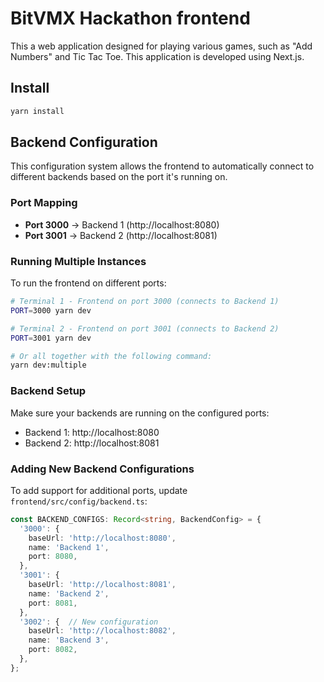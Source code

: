 # BitVMX Hackathon frontend

This a web application designed for playing various games, such as "Add Numbers" and Tic Tac Toe. This application is developed using Next.js.

## Install

```bash
yarn install
```
 
## Backend Configuration

This configuration system allows the frontend to automatically connect to different backends based on the port it's running on.

### Port Mapping

- **Port 3000** → Backend 1 (http://localhost:8080)
- **Port 3001** → Backend 2 (http://localhost:8081)

### Running Multiple Instances

To run the frontend on different ports:

```bash
# Terminal 1 - Frontend on port 3000 (connects to Backend 1)
PORT=3000 yarn dev

# Terminal 2 - Frontend on port 3001 (connects to Backend 2)  
PORT=3001 yarn dev

# Or all together with the following command:
yarn dev:multiple

```

### Backend Setup

Make sure your backends are running on the configured ports:

- Backend 1: http://localhost:8080
- Backend 2: http://localhost:8081

### Adding New Backend Configurations

To add support for additional ports, update `frontend/src/config/backend.ts`:

```typescript
const BACKEND_CONFIGS: Record<string, BackendConfig> = {
  '3000': {
    baseUrl: 'http://localhost:8080',
    name: 'Backend 1',
    port: 8080,
  },
  '3001': {
    baseUrl: 'http://localhost:8081',
    name: 'Backend 2', 
    port: 8081,
  },
  '3002': {  // New configuration
    baseUrl: 'http://localhost:8082',
    name: 'Backend 3',
    port: 8082,
  },
};
```
